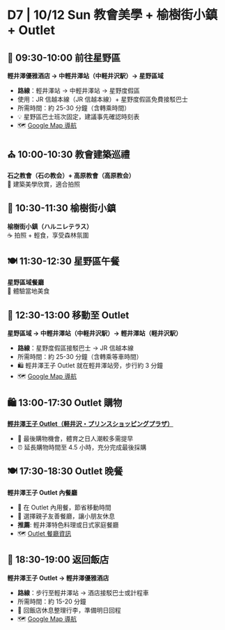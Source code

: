 # D7 | 10/12 Sun 教會美學 + 榆樹街小鎮 + Outlet

## 🚌 **09:30-10:00** 前往星野區  

**輕井澤優雅酒店 → 中輕井澤站（中軽井沢駅）→ 星野區域**  

- **路線**：輕井澤站 → 中輕井澤站 → 星野度假區
- 使用：JR 信越本線（JR 信越本線）+ 星野度假區免費接駁巴士
- 所需時間：約 25-30 分鐘（含轉乘時間）
- 💡 星野區巴士班次固定，建議事先確認時刻表
- 🗺️ [Google Map 導航](https://www.google.com/maps/dir/輕井澤優雅酒店/中軽井沢駅/星野度假區)

## ⛪ **10:00-10:30** 教會建築巡禮  

**石之教會（石の教会）+ 高原教會（高原教会）**  
📸 建築美學欣賞，適合拍照

## 🌳 **10:30-11:30** 榆樹街小鎮  

**榆樹街小鎮（ハルニレテラス）**  
☕ 拍照 + 輕食，享受森林氛圍

## 🍽️ **11:30-12:30** 星野區午餐  

**星野區域餐廳**  
🥘 體驗當地美食

## 🚌 **12:30-13:00** 移動至 Outlet  

**星野區域 → 中輕井澤站（中軽井沢駅）→ 輕井澤站（軽井沢駅）**  

- **路線**：星野度假區接駁巴士 → JR 信越本線
- 所需時間：約 25-30 分鐘（含轉乘等車時間）
- 🛍️ 輕井澤王子 Outlet 就在輕井澤站旁，步行約 3 分鐘
- 🗺️ [Google Map 導航](https://www.google.com/maps/dir/星野度假區/中軽井沢駅/軽井沢駅/軽井沢・プリンスショッピングプラザ)

## 🛍️ **13:00-17:30** Outlet 購物  

**[輕井澤王子 Outlet（軽井沢・プリンスショッピングプラザ）](https://www.youtube.com/watch?v=XOha-SpLWcI)**

- 👜 最後購物機會，體育之日人潮較多需提早  
- ⏰ 延長購物時間至 4.5 小時，充分完成最後採購

## 🍽️ **17:30-18:30** Outlet 晚餐

**輕井澤王子 Outlet 內餐廳**

- 🍱 在 Outlet 內用餐，節省移動時間
- 👶 選擇親子友善餐廳，讓小朋友休息
- **推薦**: 輕井澤特色料理或日式家庭餐廳
- 🗺️ [Outlet 餐廳資訊](https://www.google.com/maps/search/restaurant+軽井沢・プリンスショッピングプラザ)

## 🏨 **18:30-19:00** 返回飯店  

**輕井澤王子 Outlet → 輕井澤優雅酒店**  

- **路線**：步行至輕井澤站 → 酒店接駁巴士或計程車
- 所需時間：約 15-20 分鐘
- 🧳 回飯店休息整理行李，準備明日回程
- 🗺️ [Google Map 導航](https://www.google.com/maps/dir/軽井沢・プリンスショッピングプラザ/軽井沢駅/輕井澤優雅酒店)
